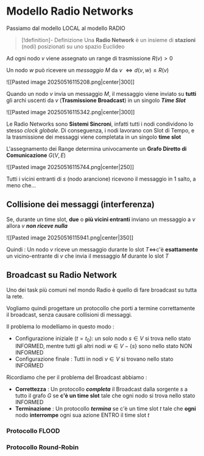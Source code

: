 # Modello Radio Networks

Passiamo dal modello LOCAL al modello RADIO

>[!definition]- Definizione
>Una **Radio Network** è un insieme di **stazioni** (nodi) posizionati su uno spazio Euclideo

Ad ogni nodo $v$ viene assegnato un range di trasmissione $R(v)\gt0$

Un nodo $w$ può ricevere un *messaggio* $M$ da $v$ $\iff d(v,w)\leq R(v)$

![[Pasted image 20250516115208.png|center|300]]

Quando un nodo $v$ invia un messaggio $M$, il messaggio viene inviato su **tutti** gli archi uscenti da $v$ (**Trasmissione Broadcast**) in un singolo ***Time Slot***

![[Pasted image 20250516115342.png|center|300]]

Le Radio Networks sono **Sistemi Sincroni**, infatti tutti i nodi condividono lo stesso *clock globale*.
Di conseguenza, i nodi lavorano con Slot di Tempo, e la trasmissione dei messaggi viene completata in un singolo **time slot**

L'assegnamento dei Range determina univocamente un **Grafo Diretto di Comunicazione** $G(V,E)$

![[Pasted image 20250516115744.png|center|250]]

Tutti i vicini entranti di $s$ (nodo arancione) ricevono il messaggio in $1$ salto, a meno che...
## Collisione dei messaggi (interferenza)

Se, durante un time slot, **due** o **più vicini entranti** inviano un messaggio a $v$ allora $v$ ***non riceve nulla***

![[Pasted image 20250516115941.png|center|350]]

Quindi : 
Un nodo $v$ riceve un messaggio durante lo slot $T\iff$c'è **esattamente** un vicino-entrante di $v$ che invia il messaggio $M$ durante lo slot $T$
## Broadcast su Radio Network

Uno dei task più comuni nel mondo Radio è quello di fare broadcast su tutta la rete.

Vogliamo quindi progettare un protocollo che porti a termine correttamente il broadcast, senza causare collisioni di messaggi.

Il problema lo modelliamo in questo modo : 
- Configurazione iniziale ($t=t_0$): un solo nodo $s\in V$ si trova nello stato INFORMED, mentre tutti gli altri nodi $w\in V-\{s\}$ sono nello stato NON INFORMED
- Configurazione finale : Tutti in nodi $v\in V$ si trovano nello stato INFORMED

Ricordiamo che per il problema del Broadcast abbiamo : 
- **Correttezza** : Un protocollo ***completa*** il Broadcast dalla sorgente $s$ a tutto il grafo $G$ se **c'è un time slot** tale che ogni nodo si trova nello stato INFORMED
- **Terminazione** : Un protocollo ***termina*** se c'è un time slot $t$ tale che **ogni** nodo **interrompe** ogni sua azione ENTRO il time slot $t$
### Protocollo FLOOD


### Protocollo Round-Robin
